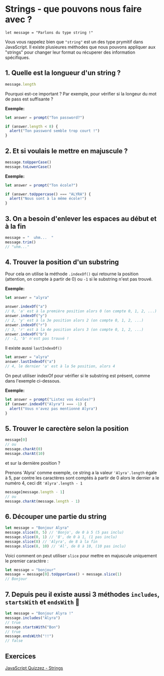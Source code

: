 # Strings - que pouvons nous faire avec ?

```javasscript
let message = "Parlons du type string !"
```

Vous vous rappelez bien que `"string"` est un des type prymitif dans JavaScript. Il existe plusieures méthodes que nous pouvons appliquer aux "strings" pour changer leur format ou récuperer des information spécifiques.


## 1. Quelle est la longueur d'un string ?

```javascript
message.length
```

Pourquoi est-ce important ? Par exemple, pour vérifier si la longeur du mot de pass est suffisante ?

**Exemple:**

```javascript
let answer = prompt("Ton password?")

if (answer.length < 8) {
  alert("Ton password semble trop court !")
}
```

## 2. Et si voulais le mettre en majuscule ?

```javascript
message.toUpperCase()
message.toLowerCase()
```

**Exemple:**

```javascript
let answer = prompt("Ton école?")

if (answer.toUppercase() === "ALYRA") {
  alert("Nous sont à la même école!")
}
```

## 3. On a besoin d'enlever les espaces au début et à la fin

```javascript
message = "  uhm...  "
message.trim()
// "uhm..."
```

## 4. Trouver la position d'un substring

Pour cela on utilise la méthode `.indexOf()` qui retourne la position (attention, on compte à partir de 0) ou `-1` si le substring n'est pas trouvé.

**Exemple:**

```javascript
let answer = "alyra"

answer.indexOf("a")
// 0, 'a' est à la première position alors 0 (on compte 0, 1, 2, ...)
answer.indexOf("y")
// 2, 'y' est à la 3e position alors 2 (on compte 0, 1, 2, ...)
answer.indexOf("r")
// 3, 'r' est à la 4e position alors 3 (on compte 0, 1, 2, ...)
answer.indexOf("b")
// -1, 'b' n'est pas trouvé !
```

Il existe aussi `lastIndexOf()`

```javascript
let answer = "alyra"
answer.lastIndexOf("a")
// 4, le dernier 'a' est à la 5e position, alors 4
```

<div class="post-note">
On peut utiliser indexOf pour vérifier si le substring est présent, comme dans l'exemple ci-dessous.
</div>

**Exemple:**

```javascript
let answer = prompt("Listez vos écoles?")
if (answer.indexOf("Alyra") === -1) {
  alert("Vous n'avez pas mentionné Alyra")
}
```

## 5. Trouver le carectère selon la position

```javascript
message[0]
// ou
message.charAt(0)
message.charAt(10)
```

et sur la dernière position ?

Prenons 'Alyra' comme exemple, ce string a la valeur `'Alyra'.length` égale à 5, par contre les caractères sont comptés à partir de 0 alors le dernier a le numéro 4, ceci dit `'Alyra'.length - 1`

```javascript
message[message.length - 1]
// ou
message.charAt(message.length - 1)
```

## 6. Découper une partie du string

```javascript
let message = "Bonjour Alyra"
message.slice(0, 5) // 'Bonjo', de 0 à 5 (5 pas inclu)
message.slice(0, 1) // 'B', de 0 à 1, (1 pas inclu)
message.slice(8) // 'Alyra', de 8 à la fin
message.slice(8, 10) // 'Al', de 8 à 10, (10 pas inclu)
```

Voici comment on peut utiliser `slice` pour mettre en majuscule uniquement le premier caractère :

```javascript
let message = "bonjour"
message = message[0].toUpperCase() + message.slice(1)
// Bonjour
```

## 7. Depuis peu il existe aussi 3 méthodes `includes`, `startsWith` et `endsWith` 🤩

```javascript
let message = "Bonjour Alyra !"
message.includes("Alyra")
// true
message.startsWith("Bon")
// true
message.endsWith("!!")
// false
```

## Exercices

[JavaScript Quizzez - Strings](https://javascript-quizzes.netlify.app/strings)
